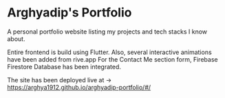 # Arghyadip's Portfolio

A personal portfolio website listing my projects and tech stacks I know about.

Entire frontend is build using Flutter. Also, several interactive animations have been added from rive.app
For the Contact Me section form, Firebase Firestore Database has been integrated.

The site has been deployed live at -> https://arghya1912.github.io/arghyadip-portfolio/#/

